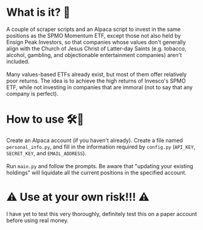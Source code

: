 # What is it? 🤔
A couple of scraper scripts and an Alpaca script to invest in the same positions as the SPMO Momentum ETF, except those not also held by Ensign Peak Investors, so that companies whose values don't generally align with the Church of Jesus Christ of Latter-day Saints (e.g. tobacco, alcohol, gambling, and objectionable entertainment companies) aren't included.
<br> <br>
Many values-based ETFs already exist, but most of them offer relatively poor returns. The idea is to achieve the high returns of Invesco's SPMO ETF, while not investing in companies that are immoral (not to say that any company is perfect).

# How to use 🛠🔧
Create an Alpaca account (if you haven't already). Create a file named `personal_info.py`, and fill in the information required by `config.py` (`API_KEY`, `SECRET_KEY`, and `EMAIL_ADDRESS`).
<br> <br>
Run `main.py` and follow the prompts. Be aware that "updating your existing holdings" will liquidate all the current positions in the specified account.

# ⚠️ Use at your own risk!!! ⚠️
I have yet to test this very thoroughly, definitely test this on a paper account before using real money.
